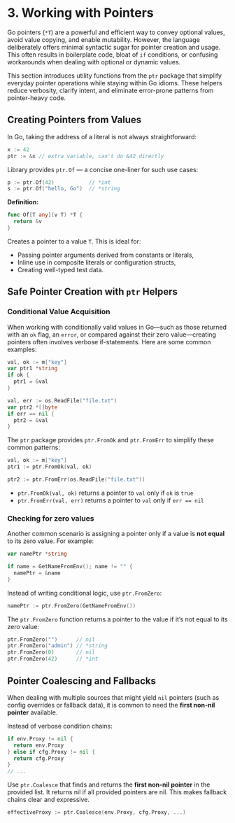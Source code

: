 # 3. Working with Pointers

Go pointers (`*T`) are a powerful and efficient way to convey optional values, avoid value copying, and enable mutability. However, the language deliberately offers minimal syntactic sugar for pointer creation and usage. This often results in boilerplate code, bloat of `if` conditions, or confusing workarounds when dealing with optional or dynamic values.

This section introduces utility functions from the `ptr` package that simplify everyday pointer operations while staying within Go idioms. These helpers reduce verbosity, clarify intent, and eliminate error-prone patterns from pointer-heavy code.

## Creating Pointers from Values

In Go, taking the address of a literal is not always straightforward:

```go
x := 42
ptr := &x // extra variable, can't do &42 directly
```

Library provides `ptr.Of` — a concise one-liner for such use cases:

```go
p := ptr.Of(42)           // *int
s := ptr.Of("hello, Go")  // *string
```

**Definition:**

```go
func Of[T any](v T) *T {
  return &v
}
```

Creates a pointer to a value `T`. This is ideal for:

- Passing pointer arguments derived from constants or literals,
- Inline use in composite literals or configuration structs,
- Creating well-typed test data.

## Safe Pointer Creation with `ptr` Helpers

### Conditional Value Acquisition

When working with conditionally valid values in Go—such as those returned with an `ok` flag, an `error`, or compared against their zero value—creating pointers often involves verbose if-statements. Here are some common examples:

```go
val, ok := m["key"]
var ptr1 *string
if ok {
  ptr1 = &val
}

val, err := os.ReadFile("file.txt")
var ptr2 *[]byte
if err == nil {
  ptr2 = &val
}
```

The `ptr` package provides  `ptr.FromOk` and `ptr.FromErr` to simplify these common patterns:

```go
val, ok := m["key"]
ptr1 := ptr.FromOk(val, ok)

ptr2 := ptr.FromErr(os.ReadFile("file.txt"))
```

- `ptr.FromOk(val, ok)` returns a pointer to `val` only if `ok` is `true`
- `ptr.FromErr(val, err)` returns a pointer to `val` only if `err == nil`

### Checking for zero values

Another common scenario is assigning a pointer only if a value is **not equal** to its zero value. For example:

```go
var namePtr *string

if name = GetNameFromEnv(); name != "" {
  namePtr = &name
}
```

Instead of writing conditional logic, use `ptr.FromZero`:

```go
namePtr := ptr.FromZero(GetNameFromEnv())
```

The `ptr.FromZero` function returns a pointer to the value if it’s not equal to its zero value:

```go
ptr.FromZero("")      // nil
ptr.FromZero("admin") // *string
ptr.FromZero(0)       // nil
ptr.FromZero(42)      // *int
```

## Pointer Coalescing and Fallbacks

When dealing with multiple sources that might yield `nil` pointers (such as config overrides or fallback data), it is common to need the **first non-nil pointer** available.

Instead of verbose condition chains:

```go
if env.Proxy != nil {
  return env.Proxy
} else if cfg.Proxy != nil {
  return cfg.Proxy
}
// ...
```

Use `ptr.Coalesce` that finds and returns the **first non-nil pointer** in the provided list. It returns nil if all provided pointers are nil. This makes fallback chains clear and expressive.

```go
effectiveProxy := ptr.Coalesce(env.Proxy, cfg.Proxy, ...)
```
